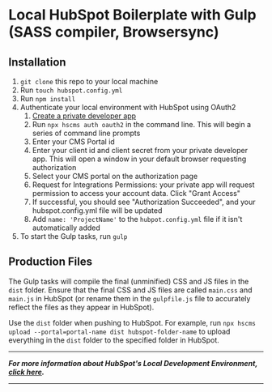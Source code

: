 # Local HubSpot Boilerplate with Gulp (SASS compiler, Browsersync)

## Installation

1. `git clone` this repo to your local machine
2. Run `touch hubspot.config.yml`
3. Run `npm install`
4. Authenticate your local environment with HubSpot using OAuth2
    1. [Create a private developer app](https://developers.hubspot.com/docs/faq/how-do-i-create-an-app-in-hubspot)
    2. Run `npx hscms auth oauth2` in the command line. This will begin a series of command line prompts
    3. Enter your CMS Portal id
    4. Enter your client id and client secret from your private developer app. This will open a window in your default browser requesting authorization
    5. Select your CMS portal on the authorization page
    6. Request for Integrations Permissions: your private app will request permission to access your account data. Click "Grant Access"
    7. If successful, you should see "Authorization Succeeded", and your hubspot.config.yml file will be updated
    8. Add `name: 'ProjectName'` to the `hubpot.config.yml` file if it isn't automatically added
5. To start the Gulp tasks, run `gulp`

## Production Files

The Gulp tasks will compile the final (unminified) CSS and JS files in the `dist` folder. Ensure that the final CSS and JS files are called `main.css` and `main.js` in HubSpot (or rename them in the `gulpfile.js` file to accurately reflect the files as they appear in HubSpot). 

Use the `dist` folder when pushing to HubSpot. For example, run `npx hscms upload --portal=portal-name dist hubspot-folder-name` to upload everything in the `dist` folder to the specified folder in HubSpot.

---

_**For more information about HubSpot's Local Development Environment, [click here](https://designers.hubspot.com/docs/tools/local-development).**_

---